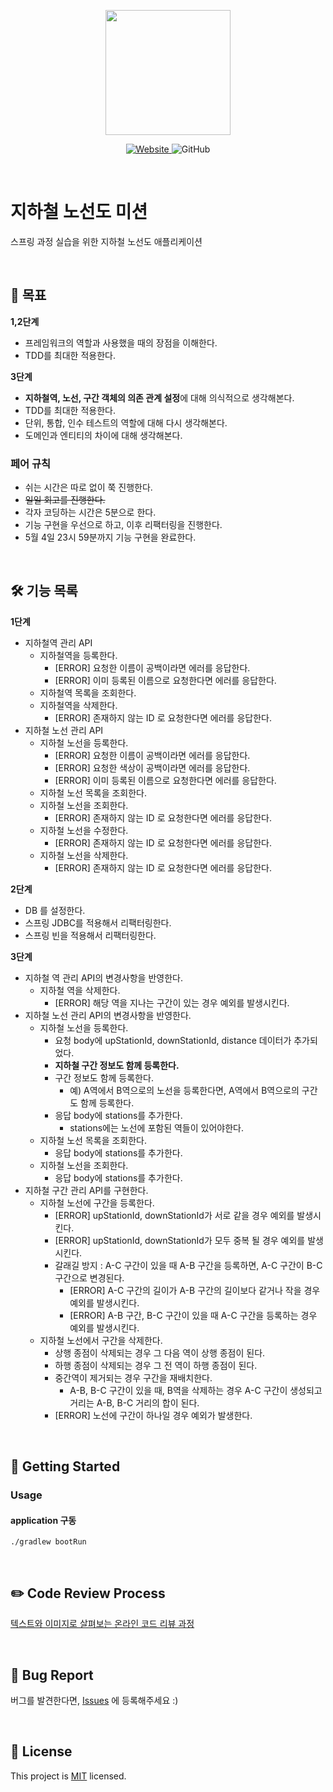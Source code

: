 <p align="center">
    <img width="200px;" src="https://raw.githubusercontent.com/woowacourse/atdd-subway-admin-frontend/master/images/main_logo.png"/>
</p>
<p align="center">
  <a href="https://techcourse.woowahan.com/c/Dr6fhku7" alt="woowacourse subway">
    <img alt="Website" src="https://img.shields.io/website?url=https%3A%2F%2Fedu.nextstep.camp%2Fc%2FR89PYi5H">
  </a>
  <img alt="GitHub" src="https://img.shields.io/github/license/woowacourse/atdd-subway-map">
</p>

<br>

# 지하철 노선도 미션

스프링 과정 실습을 위한 지하철 노선도 애플리케이션

<br>

## 📍 목표

**1,2단계**

- 프레임워크의 역할과 사용했을 때의 장점을 이해한다.
- TDD를 최대한 적용한다.

**3단계**

- **지하철역, 노선, 구간 객체의 의존 관계 설정**에 대해 의식적으로 생각해본다.
- TDD를 최대한 적용한다.
- 단위, 통합, 인수 테스트의 역할에 대해 다시 생각해본다.
- 도메인과 엔티티의 차이에 대해 생각해본다.

### 페어 규칙

- 쉬는 시간은 따로 없이 쭉 진행한다.
- ~~일일 회고를 진행한다.~~
- 각자 코딩하는 시간은 5분으로 한다.
- 기능 구현을 우선으로 하고, 이후 리팩터링을 진행한다.
- 5월 4일 23시 59분까지 기능 구현을 완료한다.

<br>

## 🛠 기능 목록

**1단계**

- 지하철역 관리 API
    - 지하철역을 등록한다.
        - [ERROR] 요청한 이름이 공백이라면 에러를 응답한다.
        - [ERROR] 이미 등록된 이름으로 요청한다면 에러를 응답한다.
    - 지하철역 목록을 조회한다.
    - 지하철역을 삭제한다.
        - [ERROR] 존재하지 않는 ID 로 요청한다면 에러를 응답한다.
- 지하철 노선 관리 API
    - 지하철 노선을 등록한다.
        - [ERROR] 요청한 이름이 공백이라면 에러를 응답한다.
        - [ERROR] 요청한 색상이 공백이라면 에러를 응답한다.
        - [ERROR] 이미 등록된 이름으로 요청한다면 에러를 응답한다.
    - 지하철 노선 목록을 조회한다.
    - 지하철 노선을 조회한다.
        - [ERROR] 존재하지 않는 ID 로 요청한다면 에러를 응답한다.
    - 지하철 노선을 수정한다.
        - [ERROR] 존재하지 않는 ID 로 요청한다면 에러를 응답한다.
    - 지하철 노선을 삭제한다.
        - [ERROR] 존재하지 않는 ID 로 요청한다면 에러를 응답한다.

**2단계**

- DB 를 설정한다.
- 스프링 JDBC를 적용해서 리팩터링한다.
- 스프링 빈을 적용해서 리팩터링한다.

**3단계**

- 지하철 역 관리 API의 변경사항을 반영한다. 
  - 지하철 역을 삭제한다.
    - [ERROR] 해당 역을 지나는 구간이 있는 경우 예외를 발생시킨다.
- 지하철 노선 관리 API의 변경사항을 반영한다.
    - 지하철 노선을 등록한다.
        - 요청 body에 upStationId, downStationId, distance 데이터가 추가되었다.
        - **지하철 구간 정보도 함께 등록한다.**
        - 구간 정보도 함께 등록한다. 
          - 예) A역에서 B역으로의 노선을 등록한다면, A역에서 B역으로의 구간도 함께 등록한다. 
        - 응답 body에 stations를 추가한다.
          - stations에는 노선에 포함된 역들이 있어야한다. 
    - 지하철 노선 목록을 조회한다.
        - 응답 body에 stations를 추가한다.
    - 지하철 노선을 조회한다.
        - 응답 body에 stations를 추가한다.
- 지하철 구간 관리 API를 구현한다.
    - 지하철 노선에 구간을 등록한다.
      - [ERROR] upStationId, downStationId가 서로 같을 경우 예외를 발생시킨다. 
      - [ERROR] upStationId, downStationId가 모두 중복 될 경우 예외를 발생시킨다. 
      - 갈래길 방지 : A-C 구간이 있을 때 A-B 구간을 등록하면, A-C 구간이 B-C 구간으로 변경된다.
        - [ERROR] A-C 구간의 길이가 A-B 구간의 길이보다 같거나 작을 경우 예외를 발생시킨다.
        - [ERROR] A-B 구간, B-C 구간이 있을 때 A-C 구간을 등록하는 경우 예외를 발생시킨다. 
    - 지하철 노선에서 구간을 삭제한다.
      - 상행 종점이 삭제되는 경우 그 다음 역이 상행 종점이 된다. 
      - 하행 종점이 삭제되는 경우 그 전 역이 하행 종점이 된다.
      - 중간역이 제거되는 경우 구간을 재배치한다. 
        - A-B, B-C 구간이 있을 때, B역을 삭제하는 경우 A-C 구간이 생성되고 거리는 A-B, B-C 거리의 합이 된다. 
      - [ERROR] 노선에 구간이 하나일 경우 예외가 발생한다. 

<br>

## 🚀 Getting Started

### Usage

#### application 구동

```
./gradlew bootRun
```

<br>

## ✏️ Code Review Process

[텍스트와 이미지로 살펴보는 온라인 코드 리뷰 과정](https://github.com/next-step/nextstep-docs/tree/master/codereview)

<br>

## 🐞 Bug Report

버그를 발견한다면, [Issues](https://github.com/woowacourse/atdd-subway-map/issues) 에 등록해주세요 :)

<br>

## 📝 License

This project is [MIT](https://github.com/woowacourse/atdd-subway-map/blob/master/LICENSE) licensed.
